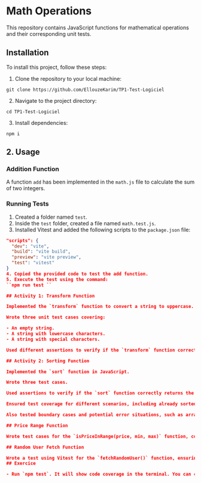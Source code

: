 # Math Operations

This repository contains JavaScript functions for mathematical operations and their corresponding unit tests.

## Installation

To install this project, follow these steps:

1. Clone the repository to your local machine:

```git clone https://github.com/EllouzeKarim/TP1-Test-Logiciel```

2. Navigate to the project directory:


```cd TP1-Test-Logiciel```


3. Install dependencies:

```npm i```


## 2. Usage

### Addition Function

A function `add` has been implemented in the `math.js` file to calculate the sum of two integers.

### Running Tests

1. Created a folder named `test`.
2. Inside the `test` folder, created a file named `math.test.js`.
3. Installed Vitest and added the following scripts to the `package.json` file:
```json
"scripts": {
  "dev": "vite",
  "build": "vite build",
  "preview": "vite preview",
  "test": "vitest"
}
4. Copied the provided code to test the add function.
5. Execute the test using the command:
``npm run test ``

## Activity 1: Transform Function

Implemented the `transform` function to convert a string to uppercase.

Wrote three unit test cases covering:

- An empty string.
- A string with lowercase characters.
- A string with special characters.

Used different assertions to verify if the `transform` function correctly returns the transformed string, ensuring coverage of various scenarios.

## Activity 2: Sorting Function

Implemented the `sort` function in JavaScript.

Wrote three test cases.

Used assertions to verify if the `sort` function correctly returns the sorted array.

Ensured test coverage for different scenarios, including already sorted arrays, reversed arrays, etc.

Also tested boundary cases and potential error situations, such as arrays with non-numeric elements.

## Price Range Function

Wrote test cases for the `isPriceInRange(price, min, max)` function, covering range limits and cases where the price is outside the range.

## Random User Fetch Function

Wrote a test using Vitest for the `fetchRandomUser()` function, ensuring asynchronous waiting for the resolution of the promise returned by the function and verifying that the returned data is a JSON object containing information about the user.
## Exercice

- Run `npm test`. It will show code coverage in the terminal. You can change a test or source code to see HMR in action.

